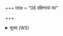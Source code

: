 +++
title = "08 दक्षिणायां त्वा"

+++
<details><summary>मूलम् (WS)</summary>

दक्षिणायां त्वा दिशि पुरा संवृतः स्वधायामा दधामि बाहुच्युता पृथिवी द्यामिवोपरि ।  
लोककृतः पथिकृतो यजामहे ये देवानां हुतभागा इहा स्थ । ।॥ ८ ॥  
प्रतीच्यां त्वा दिशि पुरा संवृतः स्वधायामा दधामि बाहुच्युता पृथिवी द्यामिवोपरि ।  
लोककृतः पथिकृतो यजामहे ये देवानां हुतभागा इहा स्थ ॥ ९ ॥
</details>